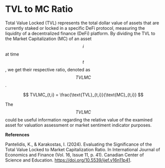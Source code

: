 # TVL to MC Ratio

Total Value Locked (TVL) represents the total dollar value of assets that are currently staked or locked in a specific DeFi protocol, measuring the liquidity of a decentralized finance (DeFi) platform. By dividing the TVL to the Market Capitalization (MC) of an asset $$i$$ at time $$t$$, we get their respective ratio, denoted as $$TVLMC$$.&#x20;



$$
TVLMC_{t,i} = \frac{\text{TVL}_{t,i}}{\text{MC}_{t,i}}
$$

The $$TVLMC$$ could be useful information regarding the relative value of the examined asset for valuation assessment or market sentiment indicator purposes.



**References**

Pantelidis, K., & Karakostas, I. (2024). Evaluating the Significance of the Total Value Locked to Market Capitalization Ratio. In International Journal of Economics and Finance (Vol. 16, Issue 11, p. 41). Canadian Center of Science and Education. https://doi.org/10.5539/ijef.v16n11p41.
